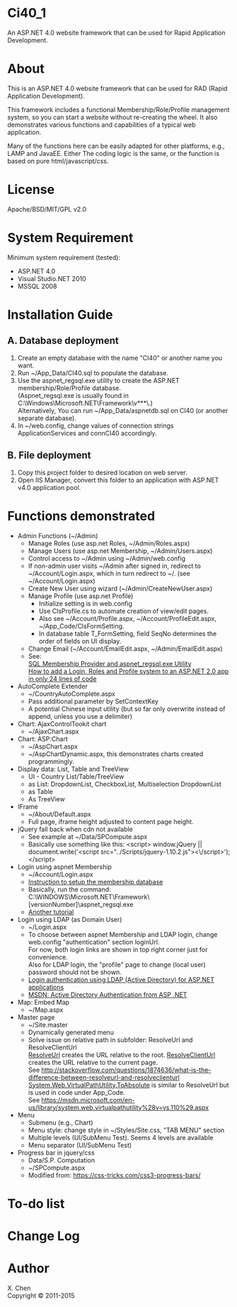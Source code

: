 # Ci40_1
An ASP.NET 4.0 website framework that can be used for Rapid Application Development.



<h1>About</h1>

<p>
This is an ASP.NET 4.0 website framework that can be used for RAD (Rapid Application Development). 
</p>

<p>
This framework includes a functional Membership/Role/Profile management system, 
so you can start a website without re-creating the wheel. 
It also demonstrates various functions and capabilities of a typical web application.
</p>

<p>
Many of the functions here can be easily adapted for other platforms, e.g., LAMP and JavaEE.
Either The coding logic is the same, or the function is based on pure html/javascript/css.
</p>


<h1>License</h1>

<p>Apache/BSD/MIT/GPL v2.0</p>



<h1>System Requirement</h1>

<p>Minimum system requirement (tested):</p>

<ul>
<li>ASP.NET 4.0</li>
<li>Visual Studio.NET 2010</li>
<li>MSSQL 2008</li>
</ul>


<h1>Installation Guide</h1>

<h2>A. Database deployment</h2>

<ol>
<li>Create an empty database with the name "CI40" or another name you want.</li>
<li>Run ~/App_Data/CI40.sql to populate the database.</li>
<li>Use the aspnet_regsql.exe utility to create the ASP.NET membership/Role/Profile database.
<br />(Aspnet_regsql.exe is usually found in C:\Windows\Microsoft.NET\Framework\v***\.)
<br />Alternatively, You can run ~/App_Data/aspnetdb.sql on CI40 (or another separate database).
</li>
<li>In ~/web.config, change values of connection strings ApplicationServices and connCI40 accordingly.</li>
</ol>

<h2>B. File deployment</h2>

<ol>
<li>Copy this project folder to desired location on web server.</li>
<li>Open IIS Manager, convert this folder to an application with ASP.NET v4.0 application pool.</li>
</ol>




<h1>
    Functions demonstrated
</h1>

<ul>
    <li>Admin Functions (~/Admin)
        <ul>
        <li>Manage Roles (use asp.net Roles, ~/Admin/Roles.aspx)</li>
        <li>Manage Users (use asp.net Membership, ~/Admin/Users.aspx)</li>
        <li>Control access to ~/Admin using ~/Admin/web.config</li>
        <li>If non-admin user visits ~/Admin after signed in, redirect to ~/Account/Login.aspx, which in turn redirect to ~/. (see ~/Account/Login.aspx)</li>
        <li>Create New User using wizard (~/Admin/CreateNewUser.aspx)</li>
        <li>Manage Profile (use asp.net Profile)
            <ul>
            <li>Initialize setting is in web.config</li>
            <li>Use ClsProfile.cs to automate creation of view/edit pages.</li>
            <li>Also see ~/Account/Profile.aspx, ~/Account/ProfileEdit.aspx, ~/App_Code/ClsFormSetting.</li>
            <li>In database table T_FormSetting, field SeqNo determines the order of fields on UI display.</li>
            </ul>
        </li>
        <li>Change Email (~/Account/EmailEdit.aspx, ~/Admin/EmailEdit.aspx)</li>
        <li>See: 
        <br /><a href="http://www.shiningstar.net/ASPNet_Articles/SqlMembershipProvider.aspx">SQL Membership Provider and aspnet_regsql.exe Utility</a>
        <br /><a href="http://weblogs.asp.net/scottgu/427754">How to add a Login, Roles and Profile system to an ASP.NET 2.0 app in only 24 lines of code</a>        
        </li>
        </ul>
    </li>
    <li>AutoComplete Extender
        <ul>
        <li>~/CountryAutoComplete.aspx</li>
        <li>Pass additional parameter by SetContextKey</li>
        <li>A potential Chinese input utility (but so far only overwrite instead of append, unless you use a delimiter)</li>
        </ul>
    </li>
    <li>Chart: AjaxControlTookit chart 
        <ul>
        <li>~/AjaxChart.aspx</li>
        </ul>
    </li>
    <li>Chart: ASP:Chart 
        <ul>
        <li>~/AspChart.aspx</li>
        <li>~/AspChartDynamic.aspx, this demonstrates charts created programmingly.</li>
        </ul>
    </li>
    <li>Display data: List, Table and TreeView
        <ul>
        <li>UI - Country List/Table/TreeView</li>
        <li>as List: DropdownList, CheckboxList, Multiselection DropdownList</li>
        <li>as Table</li>
        <li>As TreeView</li>
        </ul>    
    </li>
    <li>IFrame
        <ul>
        <li>~/About/Default.aspx</li>
        <li>Full page, iframe height adjusted to content page height.</li>
        </ul>
    </li>
    <li>jQuery fall back when cdn not available
        <ul>
        <li>See example at ~/Data/SPCompute.aspx</li>
        <li>Basically use something like this: &lt;script&gt; window.jQuery || document.write('&lt;script src="../Scripts/jquery-1.10.2.js"&gt;&lt;\/script&gt;'); &lt;/script&gt; </li>
        </ul>
    </li>
    <li>Login using aspnet Membership
        <ul>
        <li>~/Account/Login.aspx</li>
        <li><a href="https://msdn.microsoft.com/en-us/library/x28wfk74%28v=vs.140%29.aspx">Instruction to setup the membership database</a></li>
        <li>Basically, run the command: C:\WINDOWS\Microsoft.NET\Framework\[versionNumber]\aspnet_regsql.exe</li>
        <li><a href="http://www.asp.net/web-forms/overview/older-versions-security/membership/creating-the-membership-schema-in-sql-server-vb">Another tutorial</a></li>
        </ul>
    </li>
    <li>Login using LDAP (as Domain User) 
        <ul>
        <li>~/Login.aspx</li>
        <li>To choose between aspnet Membership and LDAP login, change web.config "authentication" section loginUrl.
        <br />For now, both login links are shown in top right corner just for convenience.
        <br />Also for LDAP login, the "profile" page to change (local user) password should not be shown.
        </li>
        <li><a href="http://www.dotnetgallery.com/kb/resource6-Login-authentication-using-LDAP-Active-Directory-for-ASPNET-applications.aspx">Login authentication using LDAP (Active Directory) for ASP.NET applications</a></li>
        <li><a href="https://msdn.microsoft.com/en-us/library/ms180890%28v=vs.80%29.aspx">MSDN: Active Directory Authentication from ASP .NET</a></li>
        </ul>
    </li>
    <li>Map: Embed Map
        <ul>
        <li>~/Map.aspx</li>
        </ul>
    </li>
    <li>Master page 
        <ul>
        <li>~/Site.master</li>
        <li>Dynamically generated menu</li>
        <li>Solve issue on relative path in subfolder: ResolveUrl and ResolveClientUrl
        <br /><u>ResolveUrl</u> creates the URL relative to the root. <u>ResolveClientUrl</u> creates the URL relative to the current page.
        <br />See <a href="http://stackoverflow.com/questions/1874636/what-is-the-difference-between-resolveurl-and-resolveclienturl">http://stackoverflow.com/questions/1874636/what-is-the-difference-between-resolveurl-and-resolveclienturl</a>
        <br /><u>System.Web.VirtualPathUtility.ToAbsolute</u> is similar to ResolveUrl but is used in code under App_Code. 
        <br />See <a href="https://msdn.microsoft.com/en-us/library/system.web.virtualpathutility%28v=vs.110%29.aspx">https://msdn.microsoft.com/en-us/library/system.web.virtualpathutility%28v=vs.110%29.aspx</a>
        </li>
        </ul>
    </li>
    <li>Menu
        <ul>
        <li>Submenu (e.g., Chart)</li>
        <li>Menu style: change style in ~/Styles/Site.css, "TAB MENU" section</li>
        <li>Multiple levels (UI/SubMenu Test). Seems 4 levels are available</li>
        <li>Menu separator (UI/SubMenu Test)</li>
        </ul>
    </li>
    <li>Progress bar in jquery/css
        <ul>
        <li>Data/S.P. Computation</li>
        <li>~/SPCompute.aspx</li>
        <li>Modified from: <a href="https://css-tricks.com/css3-progress-bars/">https://css-tricks.com/css3-progress-bars/</a></li>
        </ul>
    </li>
</ul>


<h1>To-do list</h1>



<h1>Change Log</h1>



<h1>Author</h1>

X. Chen<br />
Copyright © 2011-2015 
